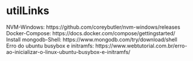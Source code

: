 # utilLinks

<p align="left">
NVM-Windows: https://github.com/coreybutler/nvm-windows/releases <br />
Docker-Compose: https://docs.docker.com/compose/gettingstarted/ <br />
Install mongodb-Shell: https://www.mongodb.com/try/download/shell <br />
Erro do ubuntu busybox e initramfs: https://www.webtutorial.com.br/erro-ao-inicializar-o-linux-ubuntu-busybox-e-initramfs/
</p>
